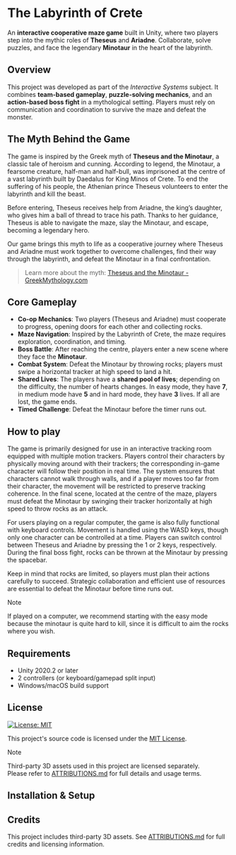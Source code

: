 # The Labyrinth of Crete

An **interactive cooperative maze game** built in Unity, where two players step into the mythic roles of **Theseus** and **Ariadne**. Collaborate, solve puzzles, and face the legendary **Minotaur** in the heart of the labyrinth.

## Overview

This project was developed as part of the *Interactive Systems* subject. It combines **team-based gameplay**, **puzzle-solving mechanics**, and an **action-based boss fight** in a mythological setting. Players must rely on communication and coordination to survive the maze and defeat the monster.

## The Myth Behind the Game

The game is inspired by the Greek myth of **Theseus and the Minotaur**, a classic tale of heroism and cunning. According to legend, the Minotaur, a fearsome creature, half-man and half-bull, was imprisoned at the centre of a vast labyrinth built by Daedalus for King Minos of Crete. To end the suffering of his people, the Athenian prince Theseus volunteers to enter the labyrinth and kill the beast.

Before entering, Theseus receives help from Ariadne, the king’s daughter, who gives him a ball of thread to trace his path. Thanks to her guidance, Theseus is able to navigate the maze, slay the Minotaur, and escape, becoming a legendary hero.

Our game brings this myth to life as a cooperative journey where Theseus and Ariadne must work together to overcome challenges, find their way through the labyrinth, and defeat the Minotaur in a final confrontation.

> Learn more about the myth: [Theseus and the Minotaur - GreekMythology.com](https://www.greekmythology.com/Myths/Heroes/Theseus/theseus.html)

## Core Gameplay

- **Co-op Mechanics**: Two players (Theseus and Ariadne) must cooperate to progress, opening doors for each other and collecting rocks.
- **Maze Navigation**: Inspired by the Labyrinth of Crete, the maze requires exploration, coordination, and timing.
- **Boss Battle**: After reaching the centre, players enter a new scene where they face the **Minotaur**.
- **Combat System**: Defeat the Minotaur by throwing rocks; players must swipe a horizontal tracker at high speed to land a hit.
- **Shared Lives**: The players have a **shared pool of lives**; depending on the difficulty, the number of hearts changes. In easy mode, they have **7**, in medium mode have **5** and in hard mode, they have **3** lives. If all are lost, the game ends.
- **Timed Challenge**: Defeat the Minotaur before the timer runs out.

## How to play
The game is primarily designed for use in an interactive tracking room equipped with multiple motion trackers. Players control their characters by physically moving around with their trackers; the corresponding in-game character will follow their position in real time. The system ensures that characters cannot walk through walls, and if a player moves too far from their character, the movement will be restricted to preserve tracking coherence. In the final scene, located at the centre of the maze, players must defeat the Minotaur by swinging their tracker horizontally at high speed to throw rocks as an attack.

For users playing on a regular computer, the game is also fully functional with keyboard controls. Movement is handled using the WASD keys, though only one character can be controlled at a time. Players can switch control between Theseus and Ariadne by pressing the 1 or 2 keys, respectively. During the final boss fight, rocks can be thrown at the Minotaur by pressing the spacebar.

Keep in mind that rocks are limited, so players must plan their actions carefully to succeed. Strategic collaboration and efficient use of resources are essential to defeat the Minotaur before time runs out.

> [!NOTE]
> If played on a computer, we recommend starting with the easy mode because the minotaur is quite hard to kill,
> since it is difficult to aim the rocks where you wish. 

## Requirements

- Unity 2020.2 or later
- 2 controllers (or keyboard/gamepad split input)
- Windows/macOS build support

## License

[![License: MIT](https://img.shields.io/badge/License-MIT-blue.svg)](./LICENSE)

This project's source code is licensed under the [MIT License](./LICENSE).

> [!NOTE]
> Third-party 3D assets used in this project are licensed separately.  
> Please refer to [ATTRIBUTIONS.md](./ATTRIBUTIONS.md) for full details and usage terms.

## Installation & Setup

## Credits
This project includes third-party 3D assets.
See [ATTRIBUTIONS.md](./ATTRIBUTIONS.md) for full credits and licensing information.

